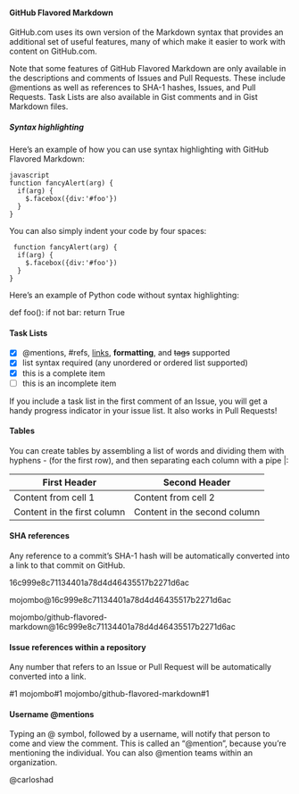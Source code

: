 #### GitHub Flavored Markdown

GitHub.com uses its own version of the Markdown syntax that provides an additional set of useful features,
many of which make it easier to work with content on GitHub.com.

Note that some features of GitHub Flavored Markdown are only available in the descriptions and comments of Issues
and Pull Requests. These include @mentions as well as references to SHA-1 hashes, Issues, and Pull Requests.
Task Lists are also available in Gist comments and in Gist Markdown files.

##### Syntax highlighting

Here’s an example of how you can use syntax highlighting with GitHub Flavored Markdown:

```
javascript
function fancyAlert(arg) {
  if(arg) {
    $.facebox({div:'#foo'})
  }
}
```
You can also simply indent your code by four spaces:

     function fancyAlert(arg) {
      if(arg) {
        $.facebox({div:'#foo'})
      }
    }

Here’s an example of Python code without syntax highlighting:

def foo():
    if not bar:
        return True

#### Task Lists

- [x] @mentions, #refs, [links](), **formatting**, and <del>tags</del> supported
- [x] list syntax required (any unordered or ordered list supported)
- [x] this is a complete item
- [ ] this is an incomplete item

If you include a task list in the first comment of an Issue, you will get a handy progress indicator in your issue list. It also works in Pull Requests!

#### Tables

You can create tables by assembling a list of words and dividing them with hyphens - (for the first row), and then separating each column with a pipe |:

First Header | Second Header
------------ | -------------
Content from cell 1 | Content from cell 2
Content in the first column | Content in the second column

#### SHA references

Any reference to a commit’s SHA-1 hash will be automatically converted into a link to that commit on GitHub.

16c999e8c71134401a78d4d46435517b2271d6ac

mojombo@16c999e8c71134401a78d4d46435517b2271d6ac

mojombo/github-flavored-markdown@16c999e8c71134401a78d4d46435517b2271d6ac

#### Issue references within a repository

Any number that refers to an Issue or Pull Request will be automatically converted into a link.

#1
mojombo#1
mojombo/github-flavored-markdown#1

#### Username @mentions

Typing an @ symbol, followed by a username, will notify that person to come and view the comment. This is called an “@mention”, because you’re mentioning the individual. You can also @mention teams within an organization.

@carloshad
